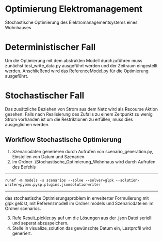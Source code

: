 # Optimierung Elektromanagement
Stochastische Optimierung des Elektromanagementsystems eines Wohnhauses

# Deterministischer Fall
Um die Optimierung mit dem abstrakten Modell durchzuführen muss zunächst
test_write_data.py ausgeführt werden und der Zeitraum eingestellt werden.
Anschließend wird das ReferenceModel.py für die Optimierung ausgeführt.

# Stochastischer Fall
Das zusätzliche Beziehen von Strom aus dem Netz wird als Recourse Aktion gesehen:
Falls nach Realisierung des Zufalls zu einem Zeitpunkt zu wenig Strom vorhanden 
ist um die Restriktionen zu erfüllen, muss dies ausgeglichen werden.

## Workflow Stochastische Optimierung
1. Szenariodaten generieren durch Aufrufen von scenario_generation.py, Einstellen von Datum und Szenarien
2. Im Ordner .\Stochastische_Optimierung_Wohnhaus  wird durch Aufrufen des Befehls
---
    runef -m models -s scenarios --solve --solver=glpk --solution-writer=pyomo.pysp.plugins.jsonsolutionwriter
---
das stochastische Optimierungsproblem in erweiterter Formulierung mit glpk gelöst, mit Referenzmodell im Ordner models und
Szenariodateien im Ordner scenarios.  

3. Rufe Result_pickler.py auf um die Lösungen aus der .json Datei seriell und seperat abzuspeichern.
4. Stelle in visualize_solution das gewünschte Datum ein, Lastprofil wird generiert. 

